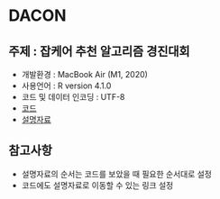 # DACON
주제 : 잡케어 추천 알고리즘 경진대회
-------------
* 개발환경 : MacBook Air (M1, 2020)
* 사용언어 : R version 4.1.0
* 코드 및 데이터 인코딩 : UTF-8
* [코드](https://kuma987.github.io/DACON-Jobcare/링크테스트.html)
* [설명자료](https://github.com/kuma987/DACON-Jobcare/blob/main/%EC%84%A4%EB%AA%85%EC%9E%90%EB%A3%8C.md)

참고사항
-------------
* 설명자료의 순서는 코드를 보았을 때 필요한 순서대로 설정
* 코드에도 설명자료로 이동할 수 있는 링크 설정

